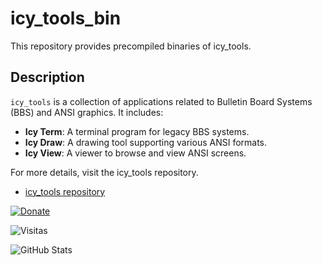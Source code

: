 # icy_tools_bin

This repository provides precompiled binaries of icy_tools.

## Description

`icy_tools` is a collection of applications related to Bulletin Board Systems (BBS) and ANSI graphics. It includes:

- **Icy Term**: A terminal program for legacy BBS systems.
- **Icy Draw**: A drawing tool supporting various ANSI formats.
- **Icy View**: A viewer to browse and view ANSI screens.

For more details, visit the icy_tools repository.
- [icy_tools repository](https://github.com/mkrueger/icy_tools)

[![Donate](https://img.shields.io/badge/Donate-PayPal-blue.svg)](https://paypal.me/eduardocastillo1170) 

![Visitas](https://komarev.com/ghpvc/?username=hellocodelinux&color=blue)

![GitHub Stats](https://github-readme-stats.vercel.app/api?username=hellocodelinux&show_icons=true&theme=dark)
